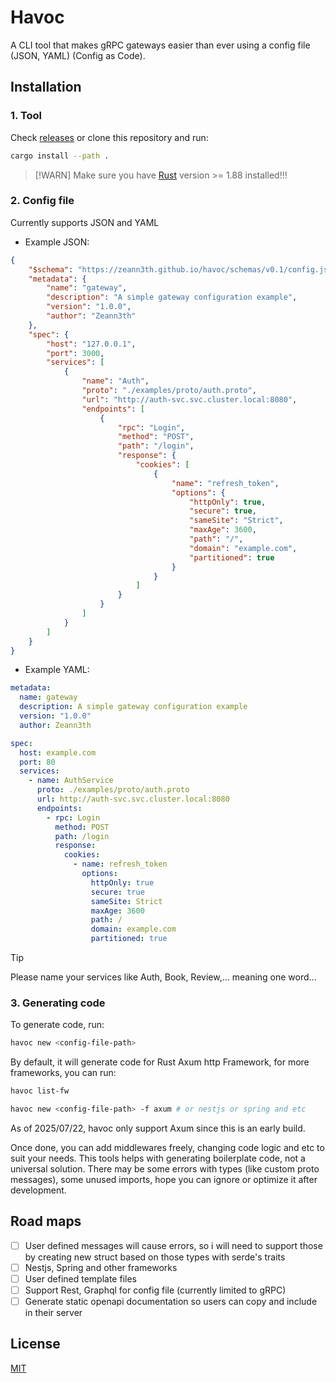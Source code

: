# Havoc
A CLI tool that makes gRPC gateways easier than ever using a config file (JSON, YAML) (Config as Code).

## Installation

### 1. Tool
Check [releases](https://github.com/Zeann3th/havoc/releases) or clone this repository and run:

```bash
cargo install --path .
```

> [!WARN]
> Make sure you have [Rust](https://www.rust-lang.org/) version >= 1.88 installed!!!

### 2. Config file
Currently supports JSON and YAML

- Example JSON:

```json
{
    "$schema": "https://zeann3th.github.io/havoc/schemas/v0.1/config.json",
    "metadata": {
        "name": "gateway",
        "description": "A simple gateway configuration example",
        "version": "1.0.0",
        "author": "Zeann3th"
    },
    "spec": {
        "host": "127.0.0.1",
        "port": 3000,
        "services": [
            {
                "name": "Auth",
                "proto": "./examples/proto/auth.proto",
                "url": "http://auth-svc.svc.cluster.local:8080",
                "endpoints": [
                    {
                        "rpc": "Login",
                        "method": "POST",
                        "path": "/login",
                        "response": {
                            "cookies": [
                                {
                                    "name": "refresh_token",
                                    "options": {
                                        "httpOnly": true,
                                        "secure": true,
                                        "sameSite": "Strict",
                                        "maxAge": 3600,
                                        "path": "/",
                                        "domain": "example.com",
                                        "partitioned": true
                                    }
                                }
                            ]
                        }
                    }
                ]
            }
        ]
    }
}
```

- Example YAML:

```yaml
metadata:
  name: gateway
  description: A simple gateway configuration example
  version: "1.0.0"
  author: Zeann3th

spec:
  host: example.com
  port: 80
  services:
    - name: AuthService
      proto: ./examples/proto/auth.proto
      url: http://auth-svc.svc.cluster.local:8080
      endpoints:
        - rpc: Login
          method: POST
          path: /login
          response:
            cookies:
              - name: refresh_token
                options:
                  httpOnly: true
                  secure: true
                  sameSite: Strict
                  maxAge: 3600
                  path: /
                  domain: example.com
                  partitioned: true
```

> [!TIP]
> Please name your services like Auth, Book, Review,... meaning one word... 

### 3. Generating code
To generate code, run:

```bash
havoc new <config-file-path>
```

By default, it will generate code for Rust Axum http Framework, for more frameworks, you can run:

```bash
havoc list-fw

havoc new <config-file-path> -f axum # or nestjs or spring and etc
```

As of 2025/07/22, havoc only support Axum since this is an early build.

Once done, you can add middlewares freely, changing code logic and etc to suit your needs. This tools helps with generating boilerplate code, not a universal solution. There may be some errors with types (like custom proto messages), some unused imports, hope you can ignore or optimize it after development.

## Road maps
- [ ] User defined messages will cause errors, so i will need to support those by creating new struct based on those types with serde's traits
- [ ] Nestjs, Spring and other frameworks
- [ ] User defined template files
- [ ] Support Rest, Graphql for config file (currently limited to gRPC)
- [ ] Generate static openapi documentation so users can copy and include in their server

## License
[MIT](./LICENSE)


